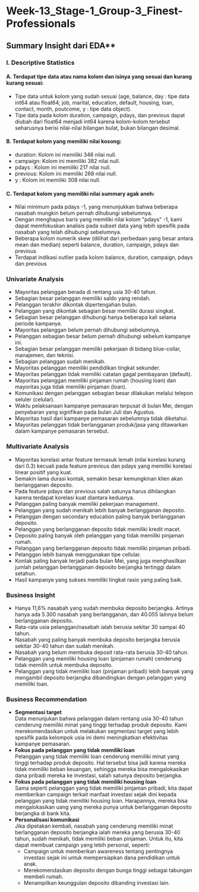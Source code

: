 <h1>Week-13_Stage-1_Group-3_Finest-Professionals</h1>
<h2>Summary Insight dari EDA**</h2>

<h3>I. Descriptive Statistics</h3>
<h4>A. Terdapat tipe data atau nama kolom dan isinya yang sesuai dan kurang kurang sesuai:</h4>
<ul>
  <li>Tipe data untuk kolom yang sudah sesuai (age, balance, day : tipe data int64 atau float64; job, marital, education, default, housing, loan, contact, month, poutcome, y : tipe data object).</li>
  <li>Tipe data pada kolom duration, campaign, pdays, dan previous dapat diubah dari float64 menjadi int64 karena kolom-kolom tersebut seharusnya berisi nilai-nilai bilangan bulat, bukan bilangan desimal.</li>
</ul>

<h4>B. Terdapat kolom yang memiliki nilai kosong:</h4>
<ul>
  <li>duration: Kolom ini memiliki 346 nilai null.</li>
  <li>campaign: Kolom ini memiliki 382 nilai null.</li>
  <li>pdays   : Kolom ini memiliki 217 nilai null.</li>
  <li>previous: Kolom ini memiliki 268 nilai null.</li>
  <li>y       : Kolom ini memiliki 308 nilai null.</li>
</ul>
<h4>C. Terdapat kolom yang memiliki nilai summary agak aneh:</h4>
<ul>
  <li>Nilai minimum pada pdays -1, yang menunjukkan bahwa beberapa nasabah mungkin belum pernah dihubungi sebelumnya.</li>
  <li>Dengan menghapus baris yang memiliki nilai kolom "pdays" -1, kami dapat memfokuskan analisis pada subset data yang lebih spesifik pada nasabah yang telah dihubungi sebelumnya.</li>
  <li>Beberapa kolom numerik skew (dilihat dari perbedaan yang besar antara mean dan median) seperti balance, duration, campaign, pdays dan previous</li>
  <li>Terdapat indikasi outlier pada kolom balance, duration, campaign, pdays dan previous</li>
</ul>

<h3><strong>Univariate Analysis</strong></h3>
<ul>
  <li>Mayoritas pelanggan berada di rentang usia 30-40 tahun.</li>
  <li>Sebagian besar pelanggan memiliki saldo yang rendah.</li>
  <li>Pelanggan terakhir dikontak dipertengahan bulan.</li>
  <li>Pelanggan yang dikontak sebagian besar memiliki durasi singkat.</li>
  <li>Sebagian besar pelanggan dihubungi hanya beberapa kali selama periode kampanye.</li>
  <li>Mayoritas pelanggan belum pernah dihubungi sebelumnya.</li>
  <li>Pelanggan sebagian besar belum pernah dihubungi sebelum kampanye ini.</li>
  <li>Sebagian besar pelanggan memiliki pekerjaan di bidang blue-collar, manajemen, dan teknisi.</li>
  <li>Sebagian pelanggan sudah menikah.</li>
  <li>Mayoritas pelanggan memiliki pendidikan tingkat sekunder.</li>
  <li>Mayoritas pelanggan tidak memiliki catatan gagal pembayaran (default).</li>
  <li>Mayoritas pelanggan memiliki pinjaman rumah (housing loan) dan mayoritas juga tidak memiliki pinjaman (loan).</li>
  <li>Komunikasi dengan pelanggan sebagian besar dilakukan melalui telepon seluler (celular).</li>
  <li>Waktu pelaksanaan kampanye pemasaran terpusat di bulan Mei, dengan penyebaran yang signifikan pada bulan Juli dan Agustus.</li>
  <li>Mayoritas hasil dari kampanye pemasaran sebelumnya tidak diketahui.</li>
  <li>Mayoritas pelanggan tidak berlangganan produk/jasa yang ditawarkan dalam kampanye pemasaran tersebut.</li>
</ul>

<h3><strong>Multivariate Analysis</strong></h3>
<ul>
  <li>Mayoritas korelasi antar feature termasuk lemah (nilai korelasi kurang dari 0.3) kecuali pada feature previous dan pdays yang memiliki korelasi linear positif yang kuat.</li>
  <li>Semakin lama durasi kontak, semakin besar kemungkinan klien akan berlangganan deposito.</li>
  <li>Pada feature pdays dan previous salah satunya harus dihilangkan karena terdapat korelasi kuat diantara keduanya.</li>
  <li>Pelanggan paling banyak memiliki pekerjaan management.</li>
  <li>Pelanggan yang sudah menikah lebih banyak berlangganan deposito.</li>
  <li>Pelanggan dengan secondary education paling banyak berlangganan deposito.</li>
  <li>Pelanggan yang berlangganan deposito tidak memiliki kredit macet.</li>
  <li>Deposito paling banyak oleh pelanggan yang tidak memiliki pinjaman rumah.</li>
  <li>Pelanggan yang berlangganan deposito tidak memiliki pinjaman pribadi.</li>
  <li>Pelanggan lebih banyak menggunakan tipe cellular.</li>
  <li>Kontak paling banyak terjadi pada bulan Mei, yang juga menghasilkan jumlah pelanggan berlangganan deposito berjangka tertinggi dalam setahun.</li>
  <li>Hasil kampanye yang sukses memiliki tingkat rasio yang paling baik.</li>
</ul>

<h3><strong>Business Insight</strong></h3>
<ul>
  <li>Hanya 11,6% nasabah yang sudah membuka deposito berjangka. Artinya hanya ada 5.300 nasabah yang berlangganan, dan 40.055 lainnya belum berlangganan deposito.</li>
  <li>Rata-rata usia pelanggan/nasabah ialah berusia sekitar 30 sampai 40 tahun.</li>
  <li>Nasabah yang paling banyak membuka deposito berjangka berusia sekitar 30-40 tahun dan sudah menikah.</li>
  <li>Nasabah yang belum membuka deposit rata-rata berusia 30-40 tahun.</li>
  <li>Pelanggan yang memiliki housing loan (pinjaman rumah) cenderung tidak memilih untuk membuka deposito.</li>
  <li>Pelanggan yang tidak memiliki loan (pinjaman pribadi) lebih banyak yang mengambil deposito berjangka dibandingkan dengan pelanggan yang memiliki loan.</li>
</ul>

<h3><strong>Business Recommendation</strong></h3>
<ul>
  <li>
    <strong>Segmentasi target</strong><br>
    Data menunjukan bahwa pelanggan dalam rentang usia 30-40 tahun cenderung memiliki minat yang tinggi terhadap produk deposito. Kami merekomendasikan untuk melakukan segmentasi target yang lebih spesifik pada kelompok usia ini demi meningkatkan efektivitas kampanye pemasaran.
  </li>
  <li>
    <strong>Fokus pada pelanggan yang tidak memiliki loan</strong><br>
    Pelanggan yang tidak memiliki loan cenderung memiliki minat yang tinggi terhadap produk deposito. Hal tersebut bisa jadi karena mereka tidak memiliki beban keuangan, sehingga mereka bisa mengalokasikan dana pribadi mereka ke investasi, salah satunya deposito berjangka.
  </li>
  <li>
    <strong>Fokus pada pelanggan yang tidak memiliki housing loan</strong><br>
    Sama seperti pelanggan yang tidak memiliki pinjaman pribadi, kita dapat memberikan campaign terkait manfaat investasi sejak dini kepada pelanggan yang tidak memiliki housing loan. Harapannya, mereka bisa mengalokasikan uang yang mereka punya untuk berlangganan deposito berjangka di bank kita.
  </li>
  <li>
    <strong>Personalisasi komunikasi</strong><br>
    Jika dipetakan kembali, nasabah yang cenderung memiliki minat berlangganan deposito berjangka ialah mereka yang berusia 30-40 tahun, sudah menikah, tidak memiliki beban pinjaman. Untuk itu, kita dapat membuat campaign yang lebih personal, seperti:
    <ul>
      <li>Campaign untuk memberikan awareness tentang pentingnya investasi sejak ini untuk mempersiapkan dana pendidikan untuk anak.</li>
      <li>Merekomendasikan deposito dengan bunga tinggi sebagai tabungan membeli rumah.</li>
      <li>Menampilkan keunggulan deposito dibanding investasi lain.</li>
    </ul>
  </li>
</ul>
